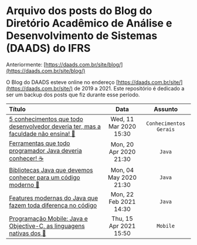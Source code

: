 # Arquivo dos posts do Blog do Diretório Acadêmico de Análise e Desenvolvimento de Sistemas (DAADS) do IFRS

Anteriormente: [https://daads.com.br/site/blog/](https://daads.com.br/site/blog/)

O Blog do DAADS esteve online no endereço [https://daads.com.br/site/](https://daads.com.br/site/) de 2019 a 2021. Este repositório é dedicado a ser um backup dos posts que fiz durante esse período.

| Título | Data | Assunto |
| :--    |  :--: | :--:    |
| [5 conhecimentos que todo desenvolvedor deveria ter, mas a faculdade não ensina! 🧐](https://github.com/Camilotk/posts-daads/blob/main/mas-a-faculdade-nao-ensina.md) | Wed, 11 Mar 2020 15:30 | `Conhecimentos Gerais` |
| [Ferramentas que todo programador Java deveria conhecer! ☕](https://github.com/Camilotk/posts-daads/blob/main/ferramentas-programador-java.md) | Mon, 20 Apr 2020 21:30 | `Java` |
| [Bibliotecas Java que devemos conhecer para um código moderno 🚀](https://github.com/Camilotk/posts-daads/blob/main/bibliotecas-java-moderno.md) | Mon, 04 May 2020 21:30 | `Java` |
| [Features modernas do Java que fazem toda diferença no código](https://github.com/Camilotk/posts-daads/blob/main/features-modernas-do-java.md) | Mon, 22 Feb 2021 14:30 | `Java` |
| [Programação Mobile: Java e Objective-C, as linguagens nativas dos 📱](https://github.com/Camilotk/posts-daads/blob/main/mobile-java-objective-c.md) | Thu, 15 Apr 2021 15:50 | `Mobile` |

